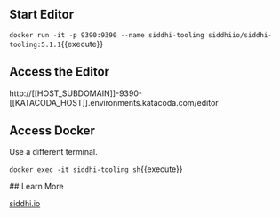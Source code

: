## Start Editor 

`docker run -it -p 9390:9390 --name siddhi-tooling siddhiio/siddhi-tooling:5.1.1`{{execute}}

## Access the Editor

http://[[HOST_SUBDOMAIN]]-9390-[[KATACODA_HOST]].environments.katacoda.com/editor

## Access Docker 

Use a different terminal.

`docker exec -it siddhi-tooling sh`{{execute}}

## Learn More

[siddhi.io](http://siddhi.io/) 
